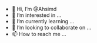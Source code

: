 - 👋 Hi, I’m @Ahsimd
- 👀 I’m interested in ...
- 🌱 I’m currently learning ...
- 💞️ I’m looking to collaborate on ...
- 📫 How to reach me ...

<!---
Ahsimd/Ahsimd is a ✨ special ✨ repository because its `README.md` (this file) appears on your GitHub profile.
You can click the Preview link to take a look at your changes.
--->
